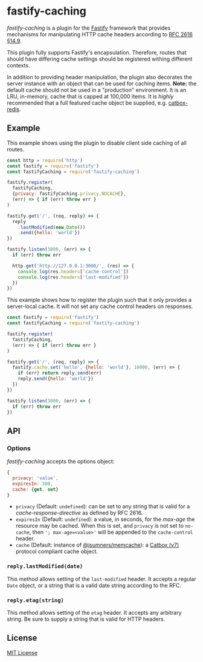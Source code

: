 # fastify-caching

*fastify-caching* is a plugin for the [Fastify](http://fastify.io/) framework
that provides mechanisms for manipulating HTTP cache headers according to
[RFC 2616 §14.9](https://tools.ietf.org/html/rfc2616#section-14.9).

This plugin fully supports Fastify's encapsulation. Therefore, routes that
should have differing cache settings should be registered withing different
contexts.

In addition to providing header manipulation, the plugin also decorates the
server instance with an object that can be used for caching items. **Note:**
the default cache should not be used in a "production" environment. It is
an LRU, in-memory, cache that is capped at 100,000 items. It is *highly*
recommended that a full featured cache object be supplied, e.g.
[catbox-redis][catbox-redis].

[catbox-redis]: https://www.npmjs.com/package/catbox-redis

## Example

This example shows using the plugin to disable client side caching of all
routes.

```js
const http = require('http')
const fastify = require('fastify')
const fastifyCaching = require('fastify-caching')

fastify.register(
  fastifyCaching,
  {privacy: fastifyCaching.privacy.NOCACHE},
  (err) => { if (err) throw err }
)

fastify.get('/', (req, reply) => {
  reply
    .lastModified(new Date())
    .send({hello: 'world'})
})

fastify.listen(3000, (err) => {
  if (err) throw err

  http.get('http://127.0.0.1:3000/', (res) => {
    console.log(res.headers['cache-control'])
    console.log(res.headers['last-modified'])
  })
})
```

This example shows how to register the plugin such that it only provides
a server-local cache. It will not set any cache control headers on responses.

```js
const fastify = require('fastify')
const fastifyCaching = require('fastify-caching')

fastify.register(
  fastifyCaching,
  (err) => { if (err) throw err }
)

fastify.get('/', (req, reply) => {
  fastify.cache.set('hello', {hello: 'world'}, 10000, (err) => {
    if (err) return reply.send(err)
    reply.send({hello: 'world'})
  })
})

fastify.listen(3000, (err) => {
  if (err) throw err
})
```

## API

### Options

*fastify-caching* accepts the options object:

```js
{
  privacy: 'value',
  expiresIn: 300,
  cache: {get, set}
}
```

+ `privacy` (Default: `undefined`): can be set to any string that is valid
for a *cache-response-directive* as defined by RFC 2616.
+ `expiresIn` (Default: `undefined`): a value, in seconds, for the *max-age* the
resource may be cached. When this is set, and `privacy` is not set to `no-cache`,
then `'; max-age=<value>'` will be appended to the `cache-control` header.
+ `cache` (Default: instance of [@jsumners/memcache][jsmemcache]): a
[Catbox (v7)][catbox] protocol compliant cache object.

[jsmemcache]: https://www.npmjs.com/package/@jsumners/memcache
[catbox]: https://github.com/hapijs/catbox/tree/v7.1.5

### `reply.lastModified(date)`

This method allows setting of the `last-modified` header. It accepts a regular
`Date` object, or a string that is a valid date string according to the RFC.

### `reply.etag(string)`

This method allows setting of the `etag` header. It accepts any arbitrary
string. Be sure to supply a string that is valid for HTTP headers.

## License

[MIT License](http://jsumners.mit-license.org/)
